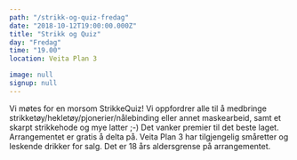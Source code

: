 ```yaml
---
path: "/strikk-og-quiz-fredag"
date: "2018-10-12T19:00:00.000Z"
title: "Strikk og Quiz"
day: "Fredag"
time: "19.00"
location: Veita Plan 3

image: null
signup: null
---
```


Vi møtes for en morsom StrikkeQuiz! Vi oppfordrer alle til å medbringe strikketøy/hekletøy/pjonerier/nålebinding eller annet maskearbeid, samt et skarpt strikkehode og mye latter ;-) Det vanker premier til det beste laget. Arrangementet er gratis å delta på. Veita Plan 3 har tilgjengelig småretter og leskende drikker for salg. Det er 18 års aldersgrense på arrangementet.